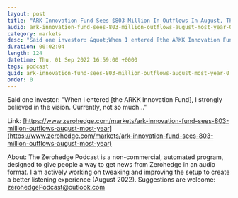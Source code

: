 ```yaml
---
layout: post
title: "ARK Innovation Fund Sees $803 Million In Outflows In August, The Most In A Year"
audio: ark-innovation-fund-sees-803-million-outflows-august-most-year-0
category: markets
desc: "Said one investor: &quot;When I entered [the ARKK Innovation Fund], I strongly believed in the vision. Currently, not so much...&quot;"
duration: 00:02:04
length: 124
datetime: Thu, 01 Sep 2022 16:59:00 +0000
tags: podcast
guid: ark-innovation-fund-sees-803-million-outflows-august-most-year-0
order: 0
---
```

Said one investor: &quot;When I entered [the ARKK Innovation Fund], I strongly believed in the vision. Currently, not so much...&quot;

Link: [https://www.zerohedge.com/markets/ark-innovation-fund-sees-803-million-outflows-august-most-year](https://www.zerohedge.com/markets/ark-innovation-fund-sees-803-million-outflows-august-most-year)

About: The Zerohedge Podcast is a non-commercial, automated program, designed to give people a way to get news from Zerohedge in an audio format.  I am actively working on tweaking and improving the setup to create a better listening experience (August 2022).  Suggestions are welcome: [zerohedgePodcast@outlook.com](mailto:zerohedgePodcast@outlook.com)